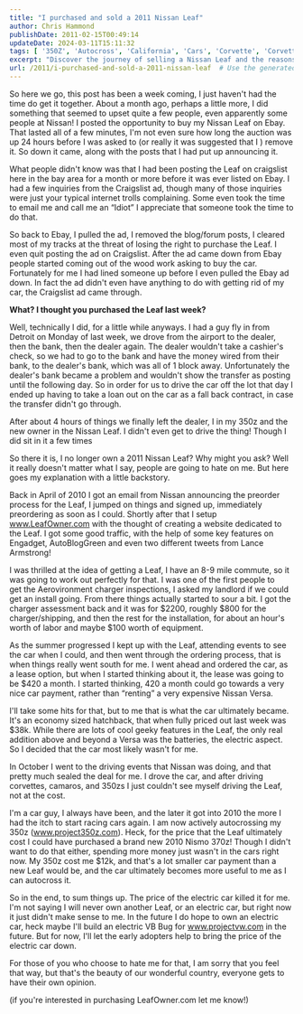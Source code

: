 ```yaml
---
title: "I purchased and sold a 2011 Nissan Leaf"
author: Chris Hammond
publishDate: 2011-02-15T00:49:14
updateDate: 2024-03-11T15:11:32
tags: [ '350Z', 'Autocross', 'California', 'Cars', 'Corvette', 'Corvette Z06', 'Corvettez06', 'CorvetteZ06org', 'Electric', 'Electric Car', 'Energy', 'Green', 'Leaf', 'Nissan', 'Nissan Leaf', 'Project 350Z', 'Project350z', 'Project350zcom' ]
excerpt: "Discover the journey of selling a Nissan Leaf and the reasons behind parting ways with this electric car. Find out the backstory behind this decision."
url: /2011/i-purchased-and-sold-a-2011-nissan-leaf  # Use the generated URL with year
---
```

<p>So here we go, this post has been a week coming, I just haven't had the time do get it together. About a month ago, perhaps a little more, I did something that seemed to upset quite a few people, even apparently some people at Nissan! I posted the&nbsp;opportunity&nbsp;to buy my Nissan Leaf on Ebay. That lasted all of a few minutes, I'm not even sure how long the auction was up 24 hours before I was asked to (or really it was suggested that I ) remove it. So down it came, along with the posts that I had put up announcing it.</p> <p>What people didn't know was that I had been posting the Leaf on craigslist here in the bay area for a month or more before it was ever listed on Ebay. I had a few inquiries from the Craigslist ad, though many of those inquiries were just your typical internet trolls complaining. Some even took the time to email me and call me an&nbsp;&ldquo;Idiot&rdquo; I appreciate that someone took the time to do that.</p> <p>So back to Ebay, I pulled the ad, I removed the blog/forum posts, I cleared most of my tracks at the threat of losing the right to purchase the Leaf. I even quit posting the ad on Craigslist. After the ad came down from Ebay people started coming out of the wood work asking to buy the car. Fortunately for me I had lined someone up before I even pulled the Ebay ad down. In fact the ad didn't even have anything to do with getting rid of my car, the Craigslist ad came through.</p> <p><strong>What? I thought you purchased the Leaf last week?</strong></p> <p>Well, technically I did, for a little while anyways. I had a guy fly in from Detroit on Monday of last week, we drove from the airport to the dealer, then the bank, then the dealer again. The dealer wouldn't take a cashier's check, so we had to go to the bank and have the money wired from their bank, to the dealer's bank, which was all of 1 block away. Unfortunately the dealer's&nbsp;bank became a problem and wouldn't show the transfer as posting until the following day. So in order for us to drive the car off the lot that day I ended up having to take a loan out on the car as a fall back contract, in case the transfer didn't go through.</p> <p>After about 4 hours of things we finally left the dealer, I in my 350z and the new owner in the Nissan Leaf. I didn't even get to drive the thing! Though I did sit in it a few times</p> <p>So there it is, I no longer own a 2011 Nissan Leaf? Why might you ask? Well it really doesn't matter what I say, people are going to hate on me. But here goes my explanation with a little backstory.</p> <p>Back in April of 2010 I got an email from Nissan announcing the preorder process for the Leaf, I jumped on things and signed up, immediately preordering as soon as I could. Shortly after that I setup <a href="https://www.leafowner.com/" rel="nofollow">www.LeafOwner.com</a>&nbsp;with the thought of creating a website dedicated to the Leaf. I got some good traffic, with the help of some key features on Engadget, AutoBlogGreen and even two different tweets from Lance Armstrong!</p> <p>I was&nbsp;thrilled at the idea of getting a Leaf, I have an&nbsp;8-9 mile commute, so it was going to work out perfectly for&nbsp;that. I was one of the&nbsp;first people to get&nbsp;the&nbsp;Aerovironment charger&nbsp;inspections, I asked my landlord&nbsp;if we could get an install going. From there things actually started to sour a bit. I got the charger assessment back and it was for $2200, roughly $800 for the charger/shipping, and then the rest for the installation, for about an hour's worth of labor and maybe $100 worth of equipment.</p> <p>As the summer progressed I kept up with the Leaf, attending events to see the car when I could, and then went through the ordering process, that is when things really went south for me. I went ahead and ordered the car, as a lease option, but when I started thinking about it, the lease was going to be $420 a month. I started thinking, 420 a month could go towards a very nice car payment, rather than &ldquo;renting&rdquo; a very expensive Nissan Versa. </p> <p>I'll take some hits for that, but to me that is what the car ultimately became. It's an economy sized hatchback, that when fully priced out last week was $38k. While there are lots of cool geeky features in the Leaf, the only real addition above and beyond a Versa was the batteries, the electric aspect. So I decided that the car most likely wasn't for me.</p> <p>In October I went to the driving events that Nissan was doing, and that pretty much sealed the deal for me. I drove the car, and after driving corvettes, camaros, and 350zs I just couldn't see myself driving the Leaf, not at the cost.</p> <p>I'm a car guy, I always have been, and the later it got into 2010 the more I had the itch to start racing cars again. I am now actively autocrossing my 350z (<a href="https://www.project350z.com/" target="_blank">www.project350z.com</a>). Heck, for the price that the&nbsp;Leaf ultimately cost I could have purchased a brand new 2010 Nismo 370z! Though I didn't want to do that either, spending more money just wasn't in the cars right now. My 350z cost me $12k, and that's a lot smaller car payment than a new Leaf would be, and the car ultimately becomes more useful to me as I can autocross it.</p> <p>So in the end, to sum things up. The price of the electric car killed it for me. I'm not saying I will never own another Leaf, or an electric car, but right now it just didn't make sense to me. In the future I do hope to own an electric car, heck maybe I'll build an electric VB Bug for <a href="https://www.projectvw.com/" target="_blank">www.projectvw.com</a>&nbsp;in the future. But for now, I'll let the early adopters help to bring the price&nbsp;of the electric car down.</p> <p>For those of you who choose to hate me for that, I am sorry that you feel that way, but that's the beauty of our wonderful country, everyone gets to have their own opinion.</p> <p>(if you're interested in purchasing LeafOwner.com let me know!)</p>


